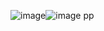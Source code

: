 


![image](https://github.com/Jinamkeniya/PoPL-Principles-of-Programming-Language-CS-F301-Course-Project/assets/111871119/05e88245-2d5a-4626-ad33-c651b584ac07)![image pp](https://github.com/Jinamkeniya/PoPL-Principles-of-Programming-Language-CS-F301-Course-Project/assets/111871119/59364d77-0fb1-4933-ba05-9fa14a9cea92)
